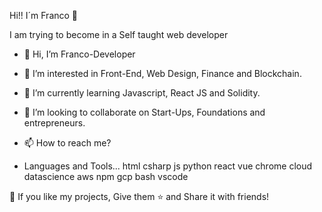 

Hi!! I´m Franco :wave:


I am trying to become in a Self taught web developer 

- 👋 Hi, I’m Franco-Developer
- 👀 I’m interested in Front-End, Web Design, Finance and Blockchain.
- 🌱 I’m currently learning Javascript, React JS and Solidity.
- 💞️ I’m looking to collaborate on Start-Ups, Foundations and entrepreneurs.
- 📫 How to reach me?


- Languages and Tools...
html csharp js python react vue chrome cloud datascience aws npm gcp bash vscode







💙 If you like my projects, Give them ⭐ and Share it with friends!

<!---
francodig/francodig is a ✨ special ✨ repository because its `README.md` (this file) appears on your GitHub profile.
You can click the Preview link to take a look at your changes.
--->
